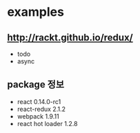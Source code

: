 # examples
## http://rackt.github.io/redux/
- todo
- async

## package 정보
- react 0.14.0-rc1
- react-redux 2.1.2
- webpack 1.9.11
- react hot loader 1.2.8
